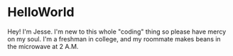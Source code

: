 # HelloWorld

Hey! I'm Jesse. I'm new to this whole "coding" thing so please have mercy on my soul.
I'm a freshman in college, and my roommate makes beans in the microwave at 2 A.M.
